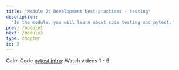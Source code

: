 ```yaml
---
title: 'Module 2: Development best-practices - testing'
description:
  'In the module, you will learn about code testing and pytest.'
prev: /module1
next: /module3
type: chapter
id: 2
---
```




<exercise id="1" title="Testing" type="slides">

<slides source="chapter7_04_testing">
</slides>

</exercise>


<exercise id="2" title="pytest" type="slides">

Calm Code [pytest intro](https://calmcode.io/pytest/introduction.html): Watch videos 1 - 6

</exercise>

